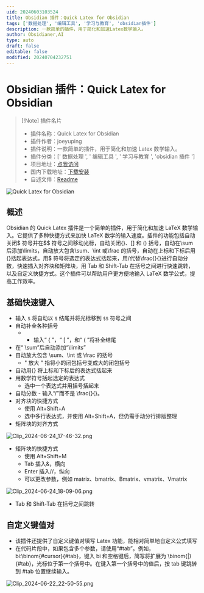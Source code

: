 ```yaml
---
uid: 20240603103524
title: Obsidian 插件：Quick Latex for Obsidian
tags: ['数据处理', '编辑工具', '学习与教育', 'obsidian插件']
description: 一款简单的插件，用于简化和加速Latex数学输入。
author: Obsidianer,AI
type: auto
draft: false
editable: false
modified: 20240704232751
---
```


# Obsidian 插件：Quick Latex for Obsidian

> [!Note] 插件名片
> - 插件名称：Quick Latex for Obsidian
> - 插件作者：joeyuping
> - 插件说明：一款简单的插件，用于简化和加速 Latex 数学输入。
> - 插件分类：[' 数据处理 ', ' 编辑工具 ', ' 学习与教育 ', 'obsidian 插件 ']
> - 项目地址：[点我访问](https://github.com/joeyuping/quick_latex_obsidian)
> - 国内下载地址：[下载安装](https://pkmer.cn/products/plugin/pluginMarket/?quick-latex)
> - 自述文件：[Readme](https://ghproxy.net/https://raw.githubusercontent.com/joeyuping/quick_latex_obsidian/master/README.md)

![Quick Latex for Obsidian](https://cdn.pkmer.cn/covers/quick-latex.gif!pkmer)

## 概述

Obsidian 的 Quick Latex 插件是一个简单的插件，用于简化和加速 LaTeX 数学输入。它提供了多种快捷方式来加快 LaTeX 数学的输入速度。插件的功能包括自动关闭\$ 符号并在\$\$ 符号之间移动光标，自动关闭{}、[] 和 () 括号，自动在\sum 后添加\limits，自动放大包含\sum、\int 或\frac 的括号，自动在上标和下标后用{}括起表达式，用\$ 符号将选定的表达式括起来，用/代替\frac{}{}进行自动分数，快速插入对齐块和矩阵块，用 Tab 和 Shift-Tab 在括号之间进行快速跳转，以及自定义快捷方式。这个插件可以帮助用户更方便地输入 LaTeX 数学公式，提高工作效率。

## 基础快速键入

- 输入 `$` 将自动以 `$` 结尾并将光标移到 `$$` 符号之间
- 自动补全各种括号
	- - 输入“ \{ ”，“ \[ ”，和“ ( ”将补全结尾
- 在“ \\sum”后自动添加“\\limits”
- 自动放大包含 \\sum、\\int 或 \\frac 的括号
	- " 放大 " 指将小的闭包括号变成大的闭包括号
- 自动用{} 将上标和下标后的表达式括起来
- 用数学符号括起选定的表达式
	- 选中一个表达式并用括号括起来
- 自动分数 - 输入“/”而不是 \\frac{}{}。
- 对齐块的快捷方式
	- 使用 Alt+Shift+A
	- 选中多行表达式，并使用 Alt+Shift+A，但仍需手动分行排版整理
- 矩阵块的对齐方式

![Clip_2024-06-24_17-46-32.png](https://cdn.pkmer.cn/images/Clip_2024-06-24_17-46-32.png!pkmer)

- 矩阵块的快捷方式
	- 使用 Alt+Shift+M
	- Tab 插入&，横向
	- Enter 插入//，纵向
	- 可以更改参数，例如 matrix、bmatrix、Bmatrix、vmatrix、Vmatrix

![Clip_2024-06-24_18-09-06.png](https://cdn.pkmer.cn/images/Clip_2024-06-24_18-09-06.png!pkmer)

- Tab 和 Shift-Tab 在括号之间跳转

## 自定义键值对

- 该插件还提供了自定义键值对填写 Latex 功能，能相对简单地自定义公式填写
- 在代码片段中，如果包含多个参数，请使用“#tab”。例如，bi:\\binom{#cursor}{#tab}，键入 bi 和空格键后，简写将扩展为 \binom{|}{#tab}，光标位于第一个括号中。在键入第一个括号中的值后，按 tab 键跳转到 #tab 位置继续输入。

![Clip_2024-06-22_22-50-55.png](https://cdn.pkmer.cn/images/Clip_2024-06-22_22-50-55.png!pkmer)
